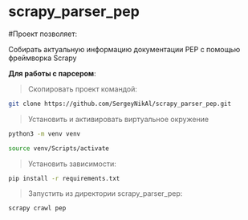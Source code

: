 # scrapy_parser_pep

#Проект позволяет:

Собирать актуальную информацию документации PEP с помощью фреймворка Scrapy

**Для работы с парсером**:
>Скопировать проект командой: 
```bash
git clone https://github.com/SergeyNikAl/scrapy_parser_pep.git
```
>Установить и активировать виртуальное окружение
```bash
python3 -m venv venv

source venv/Scripts/activate
```
>Установить зависимости:
```bash
pip install -r requirements.txt
```
>Запустить из директории scrapy_parser_pep:
```bash
scrapy crawl pep
```
